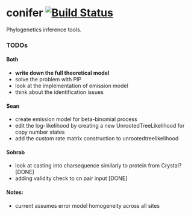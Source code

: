 <!-- File generated by tutorialj -->
# conifer [![Build Status](https://travis-ci.org/alexandrebouchard/conifer.png?branch=master)](https://travis-ci.org/alexandrebouchard/conifer)


Phylogenetics inference tools.

### TODOs

#### Both 

- __write down the full theoretical model__
- solve the problem with PIP
- look at the implementation of emission model 
- think about the identification issues

#### Sean

- create emission model for beta-binomial process
- edit the log-likelihood by creating a new UnrootedTreeLikelihood for copy number states
- add the custom rate matrix construction to unrootedtreelikelihood 



#### Sohrab

- look at casting into charsequence similarly to protein from Crystal? [DONE]
- adding validity check to cn pair input [DONE]


#### Notes: 

- current assumes error model homogeneity across all sites 
